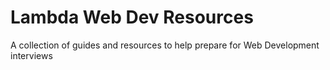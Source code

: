# Lambda Web Dev Resources
A collection of guides and resources to help prepare for Web Development interviews
